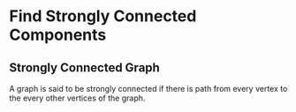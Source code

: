 # Find Strongly Connected Components

## Strongly Connected Graph

A graph is said to be strongly connected if there is path from every vertex to the every other vertices of the graph.
